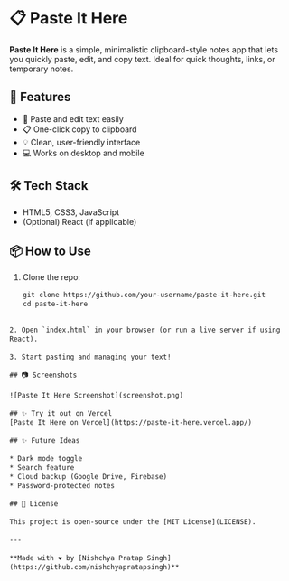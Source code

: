 
# 📋 Paste It Here

**Paste It Here** is a simple, minimalistic clipboard-style notes app that lets you quickly paste, edit, and copy text. Ideal for quick thoughts, links, or temporary notes.

## 🚀 Features

- 📝 Paste and edit text easily
- 📋 One-click copy to clipboard
- 💡 Clean, user-friendly interface
- 💻 Works on desktop and mobile

## 🛠️ Tech Stack

- HTML5, CSS3, JavaScript
- (Optional) React (if applicable)

## 📦 How to Use

1. Clone the repo:
   ````
   git clone https://github.com/your-username/paste-it-here.git
   cd paste-it-here
````

2. Open `index.html` in your browser (or run a live server if using React).

3. Start pasting and managing your text!

## 📷 Screenshots

![Paste It Here Screenshot](screenshot.png)

## ✨ Try it out on Vercel
[Paste It Here on Vercel](https://paste-it-here.vercel.app/)

## ✨ Future Ideas

* Dark mode toggle
* Search feature
* Cloud backup (Google Drive, Firebase)
* Password-protected notes

## 📄 License

This project is open-source under the [MIT License](LICENSE).

---

**Made with ❤️ by [Nishchya Pratap Singh](https://github.com/nishchyapratapsingh)**

